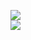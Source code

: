 <a href="https://hits.seeyoufarm.com"><img src="https://hits.seeyoufarm.com/api/count/incr/badge.svg?url=https%3A%2F%2Fgithub.com%2FSidb07%2Fhit-counter&count_bg=%23239ECE&title_bg=%23555555&icon=&icon_color=%23E7E7E7&title=HITS&edge_flat=false"/></a>
<br />
<img src='https://github-readme-stats.vercel.app/api?username=Sidb07&show_icons=true&theme=tokyonight'/>